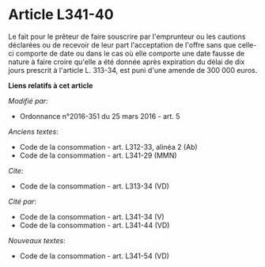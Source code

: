 # Article L341-40

Le fait pour le prêteur de faire souscrire par l'emprunteur ou les cautions déclarées ou de recevoir de leur part
l'acceptation de l'offre sans que celle-ci comporte de date ou dans le cas où elle comporte une date fausse de nature à faire
croire qu'elle a été donnée après expiration du délai de dix jours prescrit à l'article L. 313-34, est puni d'une amende de
300 000 euros.

**Liens relatifs à cet article**

_Modifié par_:

  - Ordonnance n°2016-351 du 25 mars 2016 - art. 5

_Anciens textes_:

  - Code de la consommation - art. L312-33, alinéa 2 (Ab)
  - Code de la consommation - art. L341-29 (MMN)

_Cite_:

  - Code de la consommation - art. L313-34 (VD)

_Cité par_:

  - Code de la consommation - art. L341-34 (V)
  - Code de la consommation - art. L341-44 (VD)

_Nouveaux textes_:

  - Code de la consommation - art. L341-54 (VD)
